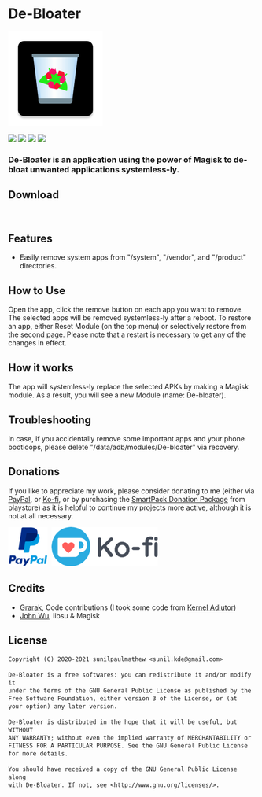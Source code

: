 # De-Bloater

![De-Bloater](app/src/main/res/mipmap-xxxhdpi/ic_launcher.png?raw=true)

[![](https://img.shields.io/badge/De--Bloater-beta--v0.2-green)](https://github.com/sunilpaulmathew/De-Bloater/releases/download/v0.2/app-release.apk)
![](https://img.shields.io/github/downloads/sunilpaulmathew/De-Bloater/total)
![](https://img.shields.io/github/languages/top/sunilpaulmathew/De-Bloater)
![](https://img.shields.io/github/contributors/sunilpaulmathew/De-Bloater)

### De-Bloater is an application using the power of Magisk to de-bloat unwanted applications systemless-ly.

## Download
[<img src="https://i.ibb.co/q0mdc4Z/get-it-on-github.png"
     alt=""
     height="80">](https://github.com/sunilpaulmathew/De-Bloater/releases/download/v0.2/app-release.apk)

## Features
* Easily remove system apps from "/system", "/vendor", and "/product" directories.

## How to Use
Open the app, click the remove button on each app you want to remove. The selected apps will be removed systemless-ly after a reboot. To restore an app, either Reset Module (on the top menu) or selectively restore from the second page. Please note that a restart is necessary to get any of the changes in effect.

## How it works
The app will systemless-ly replace the selected APKs by making a Magisk module. As a result, you will see a new Module (name: De-bloater).

## Troubleshooting
In case, if you accidentally remove some important apps and your phone bootloops, please delete "/data/adb/modules/De-bloater" via recovery.

## Donations
If you like to appreciate my work, please consider donating to me (either via [PayPal](https://www.paypal.me/menacherry/), or [Ko-fi](https://ko-fi.com/sunilpaulmathew/), or by purchasing the [SmartPack Donation Package](https://play.google.com/store/apps/details?id=com.smartpack.donate) from playstore) as it is helpful to continue my projects more active, although it is not at all necessary.

[<img src="https://raw.githubusercontent.com/SmartPack/SmartPack.github.io/master/asset/pic005.png"
     alt=""
     height="80">](https://www.paypal.me/menacherry/)
[<img src="https://play.google.com/intl/en_us/badges/images/generic/en-play-badge.png"
     alt=""
     height="80">](https://play.google.com/store/apps/details?id=com.smartpack.donate)
[<img src="https://raw.githubusercontent.com/SmartPack/SmartPack.github.io/master/asset/pic010.png"
     alt=""
     height="80">](https://ko-fi.com/sunilpaulmathew/)

## Credits
* [Grarak](https://github.com/Grarak/), Code contributions (I took some code from [Kernel Adiutor](https://github.com/Grarak/KernelAdiutor/))
* [John Wu](https://github.com/topjohnwu), libsu & Magisk

## License

    Copyright (C) 2020-2021 sunilpaulmathew <sunil.kde@gmail.com>

    De-Bloater is a free softwares: you can redistribute it and/or modify it
    under the terms of the GNU General Public License as published by the
    Free Software Foundation, either version 3 of the License, or (at
    your option) any later version.

    De-Bloater is distributed in the hope that it will be useful, but WITHOUT
    ANY WARRANTY; without even the implied warranty of MERCHANTABILITY or
    FITNESS FOR A PARTICULAR PURPOSE. See the GNU General Public License
    for more details.

    You should have received a copy of the GNU General Public License along
    with De-Bloater. If not, see <http://www.gnu.org/licenses/>.
